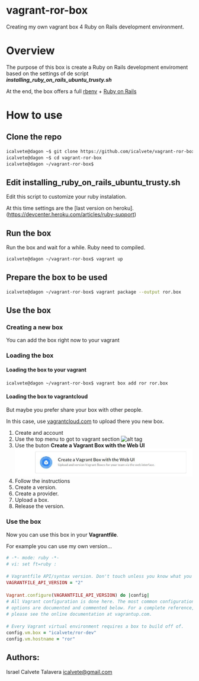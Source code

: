 # vagrant-ror-box

Creating my own vagrant box 4 Ruby on Rails development environment.

# Overview

The purpose of this box is create a Ruby on Rails development enviroment based on the settings of de script **_installing_ruby_on_rails_ubuntu_trusty.sh_**

At the end, the box offers a full [rbenv](https://github.com/sstephenson/rbenv) + [Ruby on Rails](http://rubyonrails.org/)

# How to use

## Clone the repo

```bash
icalvete@dagon ~$ git clone https://github.com/icalvete/vagrant-ror-box.git
icalvete@dagon ~$ cd vagrant-ror-box
icalvete@dagon ~/vagrant-ror-box$
```

## Edit installing_ruby_on_rails_ubuntu_trusty.sh

Edit this script to customize your ruby instalation.

At this time settings are the [last version on heroku].(https://devcenter.heroku.com/articles/ruby-support)

## Run the box

Run the box and wait for a while. Ruby need to compiled.

```bash
icalvete@dagon ~/vagrant-ror-box$ vagrant up
```

## Prepare the box to be used

```bash
icalvete@dagon ~/vagrant-ror-box$ vagrant package --output ror.box
```

## Use the box

### Creating a new box

You can add the box right now to your vagrant 

### Loading the box

#### Loading the box to your vagrant

```bash
icalvete@dagon ~/vagrant-ror-box$ vagrant box add ror ror.box
```

#### Loading the box to vagrantcloud

But maybe you prefer share your box with other people.

In this case, use [vagrantcloud.com](http://vagrantcloud.com) to upload there you new box.

1. Create and account
2. Use the top menu to got to vagrant section
![alt tag](https://raw.githubusercontent.com/icalvete/vagrant-ror-box/master/doc/topmenu.jpeg)
3. Use the buton **Create a Vagrant Box with the Web UI**
![alt tag](https://raw.githubusercontent.com/icalvete/vagrant-ror-box/master/doc/createbox.jpg)
4. Follow the instructions
  1. Create a version.
  2. Create a provider.
  3. Upload a box.
  4. Release the version.

### Use the box

Now you can use this box in your **Vagrantfile**.

For example you can use my own version...

```ruby
# -*- mode: ruby -*-
# vi: set ft=ruby :

# Vagrantfile API/syntax version. Don't touch unless you know what you're doing!
VAGRANTFILE_API_VERSION = "2"

Vagrant.configure(VAGRANTFILE_API_VERSION) do |config|
# All Vagrant configuration is done here. The most common configuration
# options are documented and commented below. For a complete reference,
# please see the online documentation at vagrantup.com.

# Every Vagrant virtual environment requires a box to build off of.
config.vm.box = "icalvete/ror-dev"
config.vm.hostname = "ror"
```

## Authors:

Israel Calvete Talavera <icalvete@gmail.com>
